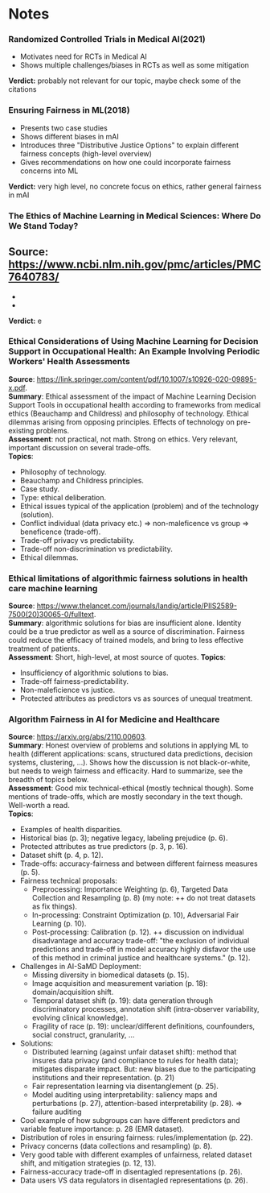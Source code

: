 # Notes

### Randomized Controlled Trials in Medical AI(2021)
- Motivates need for RCTs in Medical AI
- Shows multiple challenges/biases in RCTs as well as some mitigation

**Verdict:** probably not relevant for our topic, maybe check some of the citations

### Ensuring Fairness in ML(2018)
- Presents two case studies
- Shows different biases in mAI 
- Introduces three "Distributive Justice Options" to explain different fairness concepts (high-level overview)
- Gives recommendations on how one could incorporate fairness concerns into ML 

**Verdict:** very high level, no concrete focus on ethics, rather general fairness in mAI

### The Ethics of Machine Learning in Medical Sciences: Where Do We Stand Today?
**Source:** https://www.ncbi.nlm.nih.gov/pmc/articles/PMC7640783/
-
-
-

**Verdict:** e

### Ethical Considerations of Using Machine Learning for Decision Support in Occupational Health: An Example Involving Periodic Workers' Health Assessments
**Source**: https://link.springer.com/content/pdf/10.1007/s10926-020-09895-x.pdf.  
**Summary**: Ethical assessment of the impact of Machine Learning Decision Support Tools in occupational health according to frameworks from medical ethics (Beauchamp and Childress) and philosophy of technology.
Ethical dilemmas arising from opposing principles.
Effects of technology on pre-existing problems.  
**Assessment**: not practical, not math. Strong on ethics. Very relevant, important discussion on several trade-offs.  
**Topics**:  
 - Philosophy of technology.
 - Beauchamp and Childress principles.
 - Case study.
 - Type: ethical deliberation.
 - Ethical issues typical of the application (problem) and of the technology (solution).
 - Conflict individual (data privacy etc.) => non-maleficence vs group => beneficence (trade-off).
 - Trade-off privacy vs predictability.
 - Trade-off non-discrimination vs predictability. 
 - Ethical dilemmas.


### Ethical limitations of algorithmic fairness solutions in health care machine learning
**Source**: https://www.thelancet.com/journals/landig/article/PIIS2589-7500(20)30065-0/fulltext.  
**Summary**: algorithmic solutions for bias are insufficient alone.
Identity could be a true predictor as well as a source of discrimination.
Fairness could reduce the efficacy of trained models, and bring to less effective treatment of patients.  
**Assessment**: Short, high-level, at most source of quotes.
**Topics**:  
 - Insufficiency of algorithmic solutions to bias.
 - Trade-off fairness-predictability.
 - Non-maleficience vs justice.
 - Protected attributes as predictors vs as sources of unequal treatment.


 ### Algorithm Fairness in AI for Medicine and Healthcare
 **Source**: https://arxiv.org/abs/2110.00603.  
 **Summary**: Honest overview of problems and solutions in applying ML to health (different applications: scans, structured data predictions, decision systems, clustering, ...). Shows how the discussion is not black-or-white, but needs to weigh fairness and efficacity. Hard to summarize, see the breadth of topics below.  
 **Assessment**: Good mix technical-ethical (mostly technical though). Some mentions of trade-offs, which are mostly secondary in the text though. Well-worth a read.  
 **Topics**: 
  - Examples of health disparities.  
  - Historical bias (p. 3); negative legacy, labeling prejudice (p. 6).  
  - Protected attributes as true predictors (p. 3, p. 16).  
  - Dataset shift (p. 4, p. 12).  
  - Trade-offs: accuracy-fairness and between different fairness measures (p. 5).  
  - Fairness technical proposals:  
    * Preprocessing: Importance Weighting (p. 6), Targeted Data Collection and Resampling (p. 8) (my note: ++ do not treat datasets as fix things).  
    * In-processing: Constraint Optimization (p. 10), Adversarial Fair Learning (p. 10).  
    * Post-processing: Calibration (p. 12). ++ discussion on individual disadvantage and accuracy trade-off: "the exclusion of individual predictions and trade-off in model accuracy highly disfavor the use of this method in criminal justice and healthcare systems." (p. 12).  
  - Challenges in AI-SaMD Deployment:  
    * Missing diversity in biomedical datasets (p. 15).  
    * Image acquisition and measurement variation (p. 18): domain/acquisition shift.  
    * Temporal dataset shift (p. 19): data generation through discriminatory processes, annotation shift (intra-observer variability, evolving clinical knowledge).  
    * Fragility of race (p. 19): unclear/different definitions, counfounders, social construct, granularity, ...  
  - Solutions:  
    * Distributed learning (against unfair dataset shift): method that insures data privacy (and compliance to rules for health data); mitigates disparate impact. But: new biases due to the participating institutions and their representation. (p. 21)  
    * Fair representation learning via disentanglement (p. 25).  
    * Model auditing using interpretability: saliency maps and perturbations (p. 27), attention-based interpretability (p. 28). => failure auditing  
  - Cool example of how subgroups can have different predictors and variable feature importance: p. 28 (EMR dataset).  
  - Distribution of roles in ensuring fairness: rules/implementation (p. 22).
  - Privacy concerns (data collections and resampling) (p. 8).  
  - Very good table with different examples of unfairness, related dataset shift, and mitigation strategies (p. 12, 13).  
  - Fairness-accuracy trade-off in disentagled representations (p. 26).  
  - Data users VS data regulators in disentagled representations (p. 26).  
